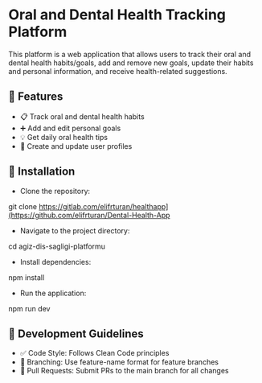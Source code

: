 # Oral and Dental Health Tracking Platform

This platform is a web application that allows users to track their oral and dental health habits/goals, add and remove new goals, update their habits and personal information, and receive health-related suggestions.

## 🚀 Features

- 📋 Track oral and dental health habits  
- ➕ Add and edit personal goals  
- 💡 Get daily oral health tips  
- 👤 Create and update user profiles

## 📌 Installation

- Clone the repository:

git clone https://gitlab.com/elifrturan/healthapp](https://github.com/elifrturan/Dental-Health-App

- Navigate to the project directory:

cd agiz-dis-sagligi-platformu

- Install dependencies:

npm install

- Run the application:

npm run dev

## 🌱 Development Guidelines

- ✅ Code Style: Follows Clean Code principles
- 🌿 Branching: Use feature-name format for feature branches
- 🔁 Pull Requests: Submit PRs to the main branch for all changes
